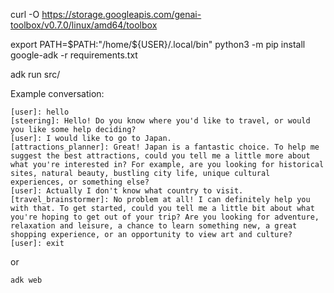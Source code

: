 
curl -O https://storage.googleapis.com/genai-toolbox/v0.7.0/linux/amd64/toolbox

export PATH=$PATH:"/home/${USER}/.local/bin"
python3 -m pip install google-adk -r requirements.txt



adk run src/

Example conversation:

```
[user]: hello
[steering]: Hello! Do you know where you'd like to travel, or would you like some help deciding?
[user]: I would like to go to Japan.
[attractions_planner]: Great! Japan is a fantastic choice. To help me suggest the best attractions, could you tell me a little more about what you're interested in? For example, are you looking for historical sites, natural beauty, bustling city life, unique cultural experiences, or something else?
[user]: Actually I don't know what country to visit.
[travel_brainstormer]: No problem at all! I can definitely help you with that. To get started, could you tell me a little bit about what you're hoping to get out of your trip? Are you looking for adventure, relaxation and leisure, a chance to learn something new, a great shopping experience, or an opportunity to view art and culture?
[user]: exit
```

or

```
adk web
```